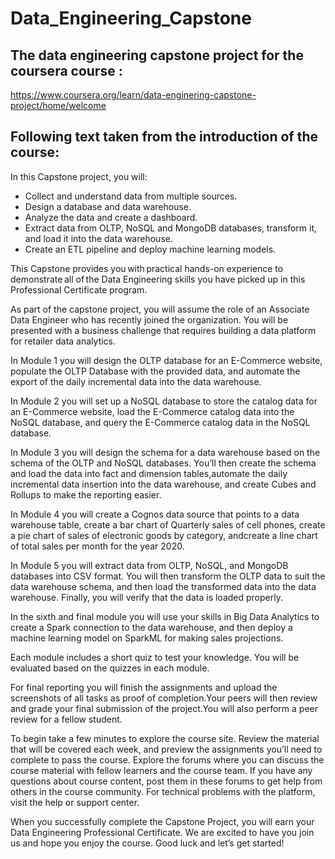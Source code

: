 # Data_Engineering_Capstone
## The data engineering capstone project for the coursera course :
https://www.coursera.org/learn/data-enginering-capstone-project/home/welcome

## Following text taken from the introduction of the course:

In this Capstone project, you will:
* Collect and understand data from multiple sources.
* Design a database and data warehouse.
* Analyze the data and create a dashboard.
* Extract data from OLTP, NoSQL and MongoDB databases, transform it, and load it into the data warehouse.
* Create an ETL pipeline and deploy machine learning models. 

This Capstone provides you with practical hands-on experience to demonstrate all of the Data Engineering skills you have picked up in this Professional Certificate program.  

As part of the capstone project, you will assume the role of an Associate Data Engineer who has recently joined the organization. You will be presented with a business challenge that requires building a data platform for retailer data analytics.

In Module 1 you will design the OLTP database for an E-Commerce website, populate the OLTP Database with the provided data, and automate the export of the daily incremental data into the data warehouse.

In Module 2 you will set up a NoSQL database to store the catalog data for an E-Commerce website, load the E-Commerce catalog data into the NoSQL database, and query the E-Commerce catalog data in the NoSQL database.

In Module 3 you will design the schema for a data warehouse based on the schema of the OLTP and NoSQL databases. You’ll then create the schema and load the data into fact and dimension tables,automate the daily incremental data insertion into the data warehouse, and create Cubes and Rollups to make the reporting easier.

In Module 4 you will create a Cognos data source that points to a data warehouse table, create a bar chart of Quarterly sales of cell phones, create a pie chart of sales of electronic goods by category, andcreate a line chart of total sales per month for the year 2020. 

In Module 5 you will extract data from OLTP, NoSQL, and MongoDB databases into CSV format. You will then transform the OLTP data to suit the data warehouse schema, and then load the transformed data into the data warehouse. Finally, you will verify that the data is loaded properly.

In the sixth and final module you will use your skills in Big Data Analytics to create a Spark connection to the data warehouse, and then deploy a machine learning model on SparkML for making sales projections.

Each module includes a short quiz to test your knowledge. You will be evaluated based on the quizzes in each module.

For final reporting you will finish the assignments and upload the screenshots of all tasks as proof of completion.Your peers will then review and grade your final submission of the project.You will also perform a peer review for a fellow student. 

To begin take a few minutes to explore the course site. Review the material that will be covered each week, and preview the assignments you’ll need to complete to pass the course.  Explore the forums where you can discuss the course material with fellow learners and the course team. If you have any questions about course content, post them in these forums to get help from others in the course community.  For technical problems with the platform, visit the help or support center.

When you successfully complete the Capstone Project, you will earn your Data Engineering Professional Certificate. We are excited to have you join us and hope you enjoy the course. Good luck and let’s get started!

